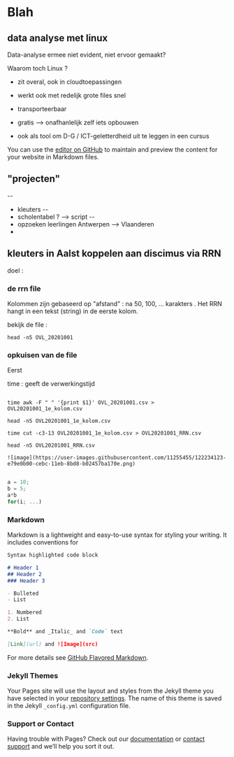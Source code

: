 # Blah

## data analyse met linux

Data-analyse ermee niet evident, niet ervoor gemaakt?

Waarom toch Linux ? 
- zit overal, ook in cloudtoepassingen
- werkt ook met redelijk grote files snel
- transporteerbaar
- gratis --> onafhanlelijk zelf iets opbouwen 

- ook als tool om D-G / ICT-geletterdheid uit te leggen in een cursus

You can use the [editor on GitHub](https://github.com/peterjkz/PP_SBDC_test/edit/gh-pages/index.md) to maintain and preview the content for your website in Markdown files.

## "projecten"
--
- kleuters --
- scholentabel ? --> script 
-- 
- opzoeken leerlingen Antwerpen --> Vlaanderen
- 


## kleuters in Aalst koppelen aan discimus via RRN
doel : 

### de rrn file

Kolommen zijn gebaseerd op "afstand" : na 50, 100, ... karakters .
Het RRN hangt in een tekst (string) in de eerste kolom.

bekijk de file :
```shell
head -n5 OVL_20201001
```

### opkuisen van de file
Eerst

time : geeft de verwerkingstijd

```shell

time awk -F " " '{print $1}' OVL_20201001.csv > OVL20201001_1e_kolom.csv

head -n5 OVL20201001_1e_kolom.csv

time cut -c3-13 OVL20201001_1e_kolom.csv > OVL20201001_RRN.csv

head -n5 OVL20201001_RRN.csv

![image](https://user-images.githubusercontent.com/11255455/122234123-e79e0b00-cebc-11eb-8bd8-b02457ba170e.png)

```

```javascript

a = 10;
b = 5;
a*b 
for(i; ...)
```



### Markdown
Markdown is a lightweight and easy-to-use syntax for styling your writing. It includes conventions for

```markdown
Syntax highlighted code block

# Header 1
## Header 2
### Header 3

- Bulleted
- List

1. Numbered
2. List

**Bold** and _Italic_ and `Code` text

[Link](url) and ![Image](src)
```

For more details see [GitHub Flavored Markdown](https://guides.github.com/features/mastering-markdown/).

### Jekyll Themes

Your Pages site will use the layout and styles from the Jekyll theme you have selected in your [repository settings](https://github.com/peterjkz/PP_SBDC_test/settings/pages). The name of this theme is saved in the Jekyll `_config.yml` configuration file.

### Support or Contact

Having trouble with Pages? Check out our [documentation](https://docs.github.com/categories/github-pages-basics/) or [contact support](https://support.github.com/contact) and we’ll help you sort it out.
